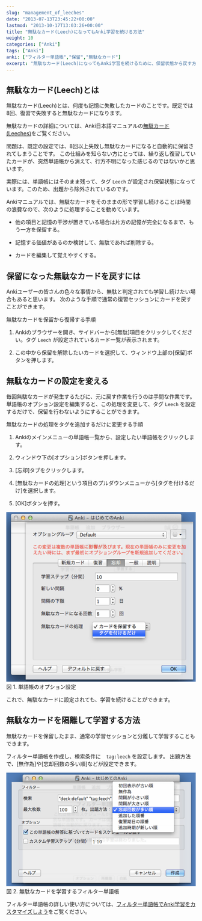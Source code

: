 ```yaml
---
slug: "management_of_leeches"
date: "2013-07-13T23:45:22+00:00"
lastmod: "2013-10-17T13:03:26+00:00"
title: "無駄なカード(Leech)になってもAnki学習を続ける方法"
weight: 10
categories: ["Anki"]
tags: ["Anki"]
anki: ["フィルター単語帳","保留","無駄なカード"]
excerpt: "無駄なカード(Leech)になってもAnki学習を続けるために、保留状態から戻す方法とフィルター単語帳で学習する方法を紹介します。"
---
```

<h2 id="無駄なカード_leech_とは" class="section">無駄なカード(Leech)とは</h2>
<div class="paragraph"><p>無駄なカード(Leech)とは、何度も記憶に失敗したカードのことです。既定では8回、復習で失敗すると無駄なカードになります。</p></div>
<div class="paragraph"><p>無駄なカードの詳細については、Anki日本語マニュアルの<a href="http://wikiwiki.jp/rage2050/?2.0%2FLeeches">無駄カード (Leeches)</a>をご覧ください。</p></div>
<div class="paragraph"><p>問題は、既定の設定では、8回以上失敗し無駄なカードになると自動的に保留されてしまうことです。
この仕組みを知らない方にとっては、繰り返し復習していたカードが、突然単語帳から消えて、行方不明になった感じるのではないかと思います。</p></div>
<div class="paragraph"><p>実際には、単語帳にはそのまま残って、タグ <code>Leech</code> が設定され保留状態になっています。このため、出題から除外されているのです。</p></div>
<div class="paragraph"><p>Ankiマニュアルでは、無駄なカードをそのままの形で学習し続けることは時間の浪費なので、次のように処理することを勧めています。</p></div>
<div class="ulist"><ul>
<li>
<p>
他の項目と記憶の干渉が置きている場合は片方の記憶が完全になるまで、もう一方を保留する。
</p>
</li>
<li>
<p>
記憶する価値があるのか検討して、無駄であれば削除する。
</p>
</li>
<li>
<p>
カードを編集して覚えやすくする。
</p>
</li>
</ul></div>
<h2 id="保留になった無駄なカードを戻すには" class="section">保留になった無駄なカードを戻すには</h2>
<div class="paragraph"><p>Ankiユーザーの皆さんの色々な事情から、無駄と判定されても学習し続けたい場合もあると思います。
次のような手順で通常の復習セッションにカードを戻すことができます。</p></div>
<div class="olist arabic"><div class="title">無駄なカードを保留から復帰する手順</div><ol class="arabic">
<li>
<p>
Ankiのブラウザーを開き、サイドバーから[無駄]項目をクリックしてください。タグ <code>Leech</code> が設定されているカード一覧が表示されます。
</p>
</li>
<li>
<p>
この中から保留を解除したいカードを選択して、ウィンドウ上部の[保留]ボタンを押します。
</p>
</li>
</ol></div>
<h2 id="無駄なカードの設定を変える" class="section">無駄なカードの設定を変える</h2>
<div class="paragraph"><p>毎回無駄なカードが発生するたびに、元に戻す作業を行うのは手間な作業です。
単語帳のオプション設定を編集すると、この処理を変更して、タグ <code>Leech</code> を設定するだけで、保留を行わないようにすることができます。</p></div>
<div class="olist arabic"><div class="title">無駄なカードの処理をタグを追加するだけに変更する手順</div><ol class="arabic">
<li>
<p>
Ankiのメインメニューの単語帳一覧から、設定したい単語帳をクリックします。
</p>
</li>
<li>
<p>
ウィンドウ下の[オプション]ボタンを押します。
</p>
</li>
<li>
<p>
[忘却]タブをクリックします。
</p>
</li>
<li>
<p>
[無駄なカードの処理]という項目のプルダウンメニューから[タグを付けるだけ]を選択します。
</p>
</li>
<li>
<p>
[OK]ボタンを押す。
</p>
</li>
</ol></div>
<div class="imageblock">
<div class="content">
<img src="/images/leech_1.png" alt="単語帳のオプション設定">
</div>
<div class="title">図 1. 単語帳のオプション設定</div>
</div>
<div class="paragraph"><p>これで、無駄なカードに設定されても、学習を続けることができます。</p></div>
<h2 id="無駄なカードを隔離して学習する方法" class="section">無駄なカードを隔離して学習する方法</h2>
<div class="paragraph"><p>無駄なカードを保留したまま、通常の学習セッションと分離して学習することもできます。</p></div>
<div class="paragraph"><p>フィルター単語帳を作成し、検索条件に　<code>tag:leech</code> を設定します。
出題方法で、[無作為]や[忘却回数の多い順]などが設定できます。</p></div>
<div class="imageblock">
<div class="content">
<img src="/images/leech_2.png" alt="無駄なカードを学習するフィルター単語帳">
</div>
<div class="title">図 2. 無駄なカードを学習するフィルター単語帳</div>
</div>
<div class="paragraph"><p>フィルター単語帳の詳しい使い方については、<a href="/how-to-customize-learning/">フィルター単語帳でAnki学習をカスタマイズしよう</a>をご覧ください。</p></div>


